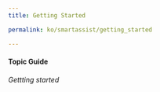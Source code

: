 ```yaml
---
title: Getting Started

permalink: ko/smartassist/getting_started

---
```

#### Topic Guide
###### Gettting started
